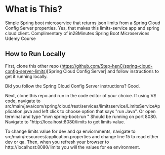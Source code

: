 # What is This?
Simple Spring boot microservice that returns json limits from a Spring Cloud Config Server properties. Yes, that makes this limits-service app and spring cloud client. Complimentary of in28Minutes
Spring Boot Microservices Udemy Course


## How to Run Locally 
First, clone this other repo (https://github.com/Step-henC/spring-cloud-config-server-limits)[Spring Cloud Config Server] and follow instructions to get it running locally.

Did you follow the Spring Cloud Config Server instructions? Good. 

Next, clone this repo and run in the code editor of your choice. If using VS code, navigate to src/main/java/com/spring/cloud/rest/services/limitsservice/LimitsServiceApplication.java
and left click to choose option that says "run Java". Or open terminal and type "mvn spring-boot:run "
Should be running on port 8080. Navigate to "http://localhost:8080/limits to get limits value. 

To change limits value for dev and qa enviornments, navigate to src/main/resources/application.properties and change line 15 to read either dev or qa. 
Then, when you refresh your browser to http://localhost:8080/limits you will the values for ea environment.
